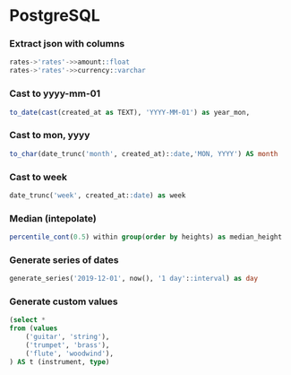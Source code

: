 # PostgreSQL

### Extract json with columns

```sql
rates->'rates'->>amount::float
rates->'rates'->>currency::varchar
```

### Cast to yyyy-mm-01

```sql
to_date(cast(created_at as TEXT), 'YYYY-MM-01') as year_mon,
```

### Cast to mon, yyyy

```sql
to_char(date_trunc('month', created_at)::date,'MON, YYYY') AS month
```

### Cast to week

```sql
date_trunc('week', created_at::date) as week
```

### Median (intepolate)

```sql
percentile_cont(0.5) within group(order by heights) as median_height
```

### Generate series of dates

```sql
generate_series('2019-12-01', now(), '1 day'::interval) as day
```

### Generate custom values

```sql
(select *
from (values
    ('guitar', 'string'),
    ('trumpet', 'brass'),
    ('flute', 'woodwind'),
) AS t (instrument, type)
```

